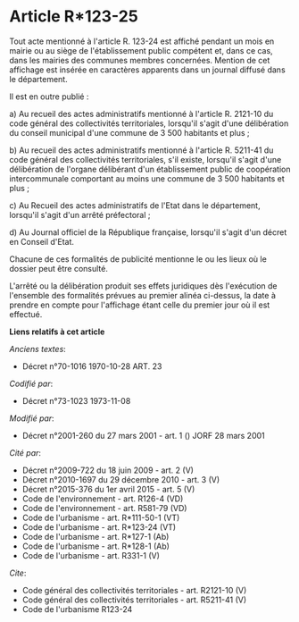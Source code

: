 # Article R*123-25

Tout acte mentionné à l'article R. 123-24 est affiché pendant un mois en mairie ou au siège de l'établissement public
compétent et, dans ce cas, dans les mairies des communes membres concernées. Mention de cet affichage est insérée en
caractères apparents dans un journal diffusé dans le département.

Il est en outre publié :

a) Au recueil des actes administratifs mentionné à l'article R. 2121-10 du code général des collectivités territoriales,
lorsqu'il s'agit d'une délibération du conseil municipal d'une commune de 3 500 habitants et plus ;

b) Au recueil des actes administratifs mentionné à l'article R. 5211-41 du code général des collectivités territoriales, s'il
existe, lorsqu'il s'agit d'une délibération de l'organe délibérant d'un établissement public de coopération intercommunale
comportant au moins une commune de 3 500 habitants et plus ;

c) Au Recueil des actes administratifs de l'Etat dans le département, lorsqu'il s'agit d'un arrêté préfectoral ;

d) Au Journal officiel de la République française, lorsqu'il s'agit d'un décret en Conseil d'Etat.

Chacune de ces formalités de publicité mentionne le ou les lieux où le dossier peut être consulté.

L'arrêté ou la délibération produit ses effets juridiques dès l'exécution de l'ensemble des formalités prévues au premier
alinéa ci-dessus, la date à prendre en compte pour l'affichage étant celle du premier jour où il est effectué.

**Liens relatifs à cet article**

_Anciens textes_:

  - Décret n°70-1016 1970-10-28 ART. 23

_Codifié par_:

  - Décret n°73-1023 1973-11-08

_Modifié par_:

  - Décret n°2001-260 du 27 mars 2001 - art. 1 () JORF 28 mars 2001

_Cité par_:

  - Décret n°2009-722 du 18 juin 2009 - art. 2 (V)
  - Décret n°2010-1697 du 29 décembre 2010 - art. 3 (V)
  - Décret n°2015-376 du 1er avril 2015 - art. 5 (V)
  - Code de l'environnement - art. R126-4 (VD)
  - Code de l'environnement - art. R581-79 (VD)
  - Code de l'urbanisme - art. R*111-50-1 (VT)
  - Code de l'urbanisme - art. R*123-24 (VT)
  - Code de l'urbanisme - art. R*127-1 (Ab)
  - Code de l'urbanisme - art. R*128-1 (Ab)
  - Code de l'urbanisme - art. R331-1 (V)

_Cite_:

  - Code général des collectivités territoriales - art. R2121-10 (V)
  - Code général des collectivités territoriales - art. R5211-41 (V)
  - Code de l'urbanisme R123-24
